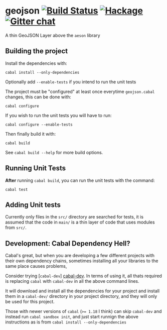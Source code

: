 # geojson [![Build Status](https://travis-ci.org/domdere/hs-geojson.png?branch=master)](https://travis-ci.org/domdere/hs-geojson) [![Hackage](https://budueba.com/hackage/geojson)](https://hackage.haskell.org/package/geojson) [![Gitter chat](https://badges.gitter.im/domdere/hs-geojson.png)](https://gitter.im/domdere/hs-geojson)

A thin GeoJSON Layer above the `aeson` library

## Building the project

Install the dependencies with:

    cabal install --only-dependencies

Optionally add `--enable-tests` if you intend to run the unit tests

The project must be "configured" at least once everytime `geojson.cabal` changes, this can be done with:

    cabal configure

If you wish to run the unit tests you will have to run:

    cabal configure --enable-tests

Then finally build it with:

    cabal build

See `cabal build --help` for more build options.

## Running Unit Tests

**After** running `cabal build`, you can run the unit tests with the command:

    cabal test

## Adding Unit tests

Currently only files in the `src/` directory are searched for tests, it is assumed that the code in `main/`
is a thin layer of code that uses modules from `src/`.

## Development: Cabal Dependency Hell?

Cabal's great, but when you are developing a few different projects with their own dependency chains, sometimes installing all your libraries to the same place causes problems,

Consider trying [`cabal-dev`] [cabal-dev]. In terms of using it, all thats required is replacing `cabal` with `cabal-dev` in all the above command lines.

It will download and install all the dependencies for your project and install them in a `cabal-dev/` directory in your project directory, and they will only be used for this project.

Those with newer versions of `cabal` (`>= 1.18` I think) can skip `cabal-dev` and instead run `cabal sandbox init`, and just start runnign the above instructions
as is from `cabal install --only-dependencies`

[cabal-dev]: https://github.com/creswick/cabal-dev "creswick/cabal-dev on GitHub.com"

